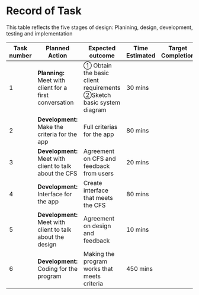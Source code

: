 # Record of Task

This table reflects the five stages of design: Planining, design, development, testing and implementation

|Task number|Planned Action|Expected outcome|Time Estimated|Target Completion|Criteria|
|-----------|--------------|----------------|--------------|:-----------------:|:--------:|
|1|**Planning:** Meet with client for a first conversation|① Obtain the basic client requirements  ②Sketch basic system diagram| 30 mins| | A|
|2|**Development:** Make the criteria for the app|Full criterias for the app| 80 mins| |A|
|3|**Development:** Meet with client to talk about the CFS|Agreement on CFS and feedback from users| 20 mins| |A|
|4|**Development:** Interface for the app|Create interface that meets the CFS| 80 mins| | B|
|5|**Development:** Meet with client to talk about the design|Agreement on design and feedback|10 mins| |B|
|6|**Development:** Coding for the program| Making the program works that meets criteria|450 mins| |C|

